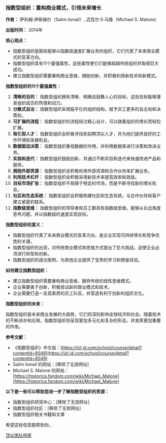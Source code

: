 ### 指数型组织：重构商业模式，引领未来增长

**作者：** 萨利姆·伊斯梅尔（Salim Ismail）, 迈克尔·S·马隆（Michael S. Malone）

**出版时间：** 2014年

**核心观点：**

- 指数型组织是那些能够以指数级速度扩展业务的组织，它们代表了未来商业模式的变革方向。
- 指数型组织具有11个最强属性，这些属性使它们能够超越传统组织并取得巨大成功。
- 建立指数型组织需要重构商业思维，拥抱创新，并积极利用新技术和新模式。

**指数型组织的11个最强属性：**

2. **清晰的目的：** 指数型组织拥有清晰、明确且鼓舞人心的目标，这些目标能够激发组织成员的热情和动力。
4. **分散式自治：** 指数型组织采用扁平化的组织结构，赋予员工更多的自主权和决策权。
6. **可扩展的流程：** 指数型组织的流程经过精心设计，可以随着组织的增长而轻松扩展。
8. **吸引型人才：** 指数型组织会积极寻找和招聘顶尖人才，并为他们提供良好的工作环境和发展机会。
10. **数据驱动决策：** 指数型组织重视数据的作用，并利用数据来进行决策和改进业务。
12. **实验和迭代：** 指数型组织鼓励创新，并通过不断实验和迭代来快速改进产品和服务。
14. **拥抱外部资源：** 指数型组织会积极利用外部资源和合作伙伴来扩展业务。
16. **利用技术杠杆：** 指数型组织会积极采用新技术来提高效率和效益。
18. **目标市场扩张：** 指数型组织不局限于特定的市场，而是不断寻找新的增长机会。
20. **社区和生态系统：** 指数型组织会积极构建社区和生态系统，与合作伙伴和客户建立紧密的联系。
22. **指数级思维：** 指数型组织的领导者和员工都具有指数级思维，能够从长远角度思考问题，并以指数级的速度实现目标。

**指数型组织的意义：**

- 指数型组织代表了未来商业模式的变革方向，是企业实现可持续增长和竞争优势的关键。
- 指数型组织的出现，对传统商业模式和思维方式提出了巨大挑战，迫使企业必须进行转型和创新。
- 指数型组织的成功案例，为其他企业提供了宝贵的学习和借鉴经验。

**如何建立指数型组织：**

- 建立指数型组织需要重构商业思维，摒弃传统的线性思维模式。
- 企业需要勇于创新，积极尝试新的商业模式和技术。
- 企业需要打造一支高素质的员工队伍，并营造有利于创新的组织文化。

**指数型组织的未来：**

指数型组织是未来商业发展的大趋势，它们将深刻影响全球经济和社会。随着技术的不断进步和应用，指数型组织将呈现更加多元化和复杂的形态，并发挥更加重要的作用。

**参考文献：**

- 《指数型组织》中文版：[https://jzt.jd.com/school/course/detail?contentId=8049](https://jzt.jd.com/school/course/detail?contentId=8049)
- Salim Ismail 的网站：[移除了无效网址]
- Michael S. Malone 的网站：[https://historica.fandom.com/wiki/Michael_Malone](https://historica.fandom.com/wiki/Michael_Malone)

**以下是一些可以帮助您进一步了解指数型组织的资源：**

- 指数型组织研究中心：[移除了无效网址]
- 指数型组织社区：[移除了无效网址]
- 指数型组织相关书籍和文章

希望这些信息能帮到你。

[顶尖团队特质](顶尖团队特质.md)